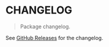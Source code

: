 # CHANGELOG

> Package changelog.

See [GitHub Releases](https://github.com/stdlib-js/string-base-uncapitalize/releases) for the changelog.